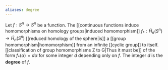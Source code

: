 ```yaml
---
aliases: degree
---
```

Let $f:S^n\to S^n$ be a function. The [[continuous functions induce homomorphisms on homology groups|induced homomorphism]] $f_*: \tilde H_n(S^n)\to \tilde H_n(S^n)$ [[reduced homology of the sphere|is]] a [[group homomorphism|homomorphism]] from an infinite [[cyclic group]] to itself. [[classification of group homomorphisms Z to G|Thus it must be]] of the form $f_*(\alpha) = d\alpha$ for some integer $d$ depending only on $f$. The integer $d$ is the **degree** of $f$.

